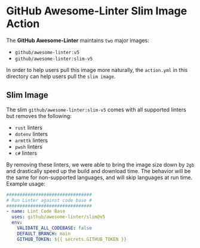 # GitHub Awesome-Linter Slim Image Action

The **GitHub Awesome-Linter** maintains `two` major images:

- `github/awesome-linter:v5`
- `github/awesome-linter:slim-v5`

In order to help users pull this image more naturally, the `action.yml` in this directory can help users pull the `slim image`.

## Slim Image

The slim `github/awesome-linter:slim-v5` comes with all supported linters but removes the following:

- `rust` linters
- `dotenv` linters
- `armttk` linters
- `pwsh` linters
- `c#` linters

By removing these linters, we were able to bring the image size down by `2gb` and drastically speed up the build and download time.
The behavior will be the same for non-supported languages, and will skip languages at run time.
Example usage:

```yml
################################
# Run Linter against code base #
################################
- name: Lint Code Base
  uses: github/awesome-linter/slim@v5
  env:
    VALIDATE_ALL_CODEBASE: false
    DEFAULT_BRANCH: main
    GITHUB_TOKEN: ${{ secrets.GITHUB_TOKEN }}
```
